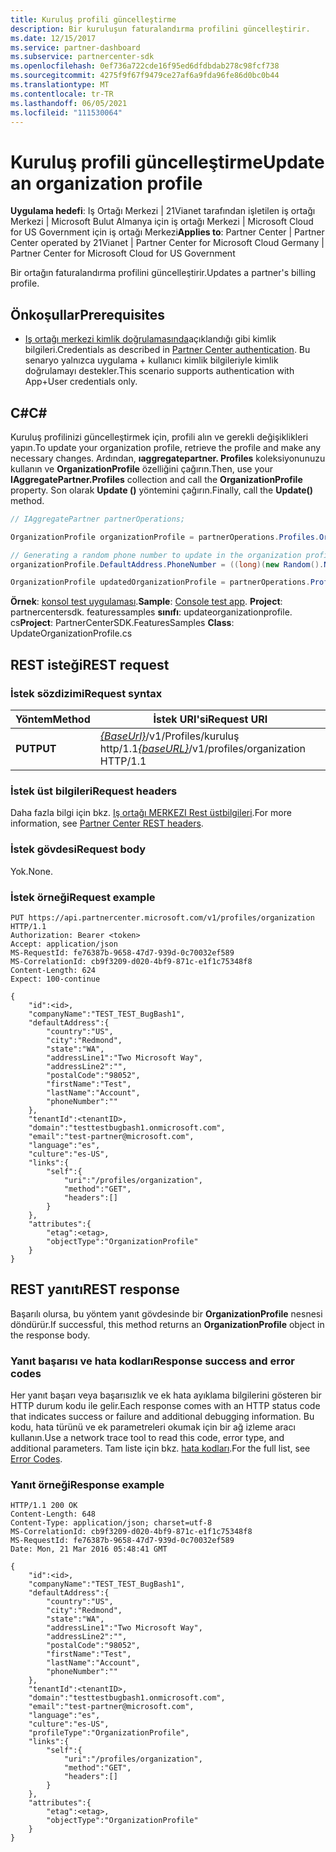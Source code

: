 ```yaml
---
title: Kuruluş profili güncelleştirme
description: Bir kuruluşun faturalandırma profilini güncelleştirir.
ms.date: 12/15/2017
ms.service: partner-dashboard
ms.subservice: partnercenter-sdk
ms.openlocfilehash: 0ef736a722cde16f95ed6dfdbdab278c98fcf738
ms.sourcegitcommit: 4275f9f67f9479ce27af6a9fda96fe86d0bc0b44
ms.translationtype: MT
ms.contentlocale: tr-TR
ms.lasthandoff: 06/05/2021
ms.locfileid: "111530064"
---
```

# <a name="update-an-organization-profile"></a><span data-ttu-id="bdeee-103">Kuruluş profili güncelleştirme</span><span class="sxs-lookup"><span data-stu-id="bdeee-103">Update an organization profile</span></span>

<span data-ttu-id="bdeee-104">**Uygulama hedefi**: Iş Ortağı Merkezi | 21Vianet tarafından işletilen iş ortağı Merkezi | Microsoft Bulut Almanya için iş ortağı Merkezi | Microsoft Cloud for US Government için iş ortağı Merkezi</span><span class="sxs-lookup"><span data-stu-id="bdeee-104">**Applies to**: Partner Center | Partner Center operated by 21Vianet | Partner Center for Microsoft Cloud Germany | Partner Center for Microsoft Cloud for US Government</span></span>

<span data-ttu-id="bdeee-105">Bir ortağın faturalandırma profilini güncelleştirir.</span><span class="sxs-lookup"><span data-stu-id="bdeee-105">Updates a partner's billing profile.</span></span>

## <a name="prerequisites"></a><span data-ttu-id="bdeee-106">Önkoşullar</span><span class="sxs-lookup"><span data-stu-id="bdeee-106">Prerequisites</span></span>

- <span data-ttu-id="bdeee-107">[Iş ortağı merkezi kimlik doğrulamasında](partner-center-authentication.md)açıklandığı gibi kimlik bilgileri.</span><span class="sxs-lookup"><span data-stu-id="bdeee-107">Credentials as described in [Partner Center authentication](partner-center-authentication.md).</span></span> <span data-ttu-id="bdeee-108">Bu senaryo yalnızca uygulama + kullanıcı kimlik bilgileriyle kimlik doğrulamayı destekler.</span><span class="sxs-lookup"><span data-stu-id="bdeee-108">This scenario supports authentication with App+User credentials only.</span></span>

## <a name="c"></a><span data-ttu-id="bdeee-109">C\#</span><span class="sxs-lookup"><span data-stu-id="bdeee-109">C\#</span></span>

<span data-ttu-id="bdeee-110">Kuruluş profilinizi güncelleştirmek için, profili alın ve gerekli değişiklikleri yapın.</span><span class="sxs-lookup"><span data-stu-id="bdeee-110">To update your organization profile, retrieve the profile and make any necessary changes.</span></span> <span data-ttu-id="bdeee-111">Ardından, **ıaggregatepartner. Profiles** koleksiyonunuzu kullanın ve **OrganizationProfile** özelliğini çağırın.</span><span class="sxs-lookup"><span data-stu-id="bdeee-111">Then, use your **IAggregatePartner.Profiles** collection and call the **OrganizationProfile** property.</span></span> <span data-ttu-id="bdeee-112">Son olarak **Update ()** yöntemini çağırın.</span><span class="sxs-lookup"><span data-stu-id="bdeee-112">Finally, call the **Update()** method.</span></span>

``` csharp
// IAggregatePartner partnerOperations;

OrganizationProfile organizationProfile = partnerOperations.Profiles.OrganizationProfile.Get();

// Generating a random phone number to update in the organization profile
organizationProfile.DefaultAddress.PhoneNumber = ((long)(new Random().NextDouble() * 9000000000) + 1000000000).ToString(CultureInfo.InvariantCulture);

OrganizationProfile updatedOrganizationProfile = partnerOperations.Profiles.OrganizationProfile.Update(organizationProfile);
```

<span data-ttu-id="bdeee-113">**Örnek**: [konsol test uygulaması](console-test-app.md).</span><span class="sxs-lookup"><span data-stu-id="bdeee-113">**Sample**: [Console test app](console-test-app.md).</span></span> <span data-ttu-id="bdeee-114">**Project**: partnercentersdk. featuressamples **sınıfı**: updateorganizationprofile. cs</span><span class="sxs-lookup"><span data-stu-id="bdeee-114">**Project**: PartnerCenterSDK.FeaturesSamples **Class**: UpdateOrganizationProfile.cs</span></span>

## <a name="rest-request"></a><span data-ttu-id="bdeee-115">REST isteği</span><span class="sxs-lookup"><span data-stu-id="bdeee-115">REST request</span></span>

### <a name="request-syntax"></a><span data-ttu-id="bdeee-116">İstek sözdizimi</span><span class="sxs-lookup"><span data-stu-id="bdeee-116">Request syntax</span></span>

| <span data-ttu-id="bdeee-117">Yöntem</span><span class="sxs-lookup"><span data-stu-id="bdeee-117">Method</span></span>  | <span data-ttu-id="bdeee-118">İstek URI'si</span><span class="sxs-lookup"><span data-stu-id="bdeee-118">Request URI</span></span>                                                                   |
|---------|-------------------------------------------------------------------------------|
| <span data-ttu-id="bdeee-119">**PUT**</span><span class="sxs-lookup"><span data-stu-id="bdeee-119">**PUT**</span></span> | <span data-ttu-id="bdeee-120">[*{BaseUrl}*](partner-center-rest-urls.md)/v1/Profiles/kuruluş http/1.1</span><span class="sxs-lookup"><span data-stu-id="bdeee-120">[*{baseURL}*](partner-center-rest-urls.md)/v1/profiles/organization HTTP/1.1</span></span> |

### <a name="request-headers"></a><span data-ttu-id="bdeee-121">İstek üst bilgileri</span><span class="sxs-lookup"><span data-stu-id="bdeee-121">Request headers</span></span>

<span data-ttu-id="bdeee-122">Daha fazla bilgi için bkz. [Iş ortağı MERKEZI Rest üstbilgileri](headers.md).</span><span class="sxs-lookup"><span data-stu-id="bdeee-122">For more information, see [Partner Center REST headers](headers.md).</span></span>

### <a name="request-body"></a><span data-ttu-id="bdeee-123">İstek gövdesi</span><span class="sxs-lookup"><span data-stu-id="bdeee-123">Request body</span></span>

<span data-ttu-id="bdeee-124">Yok.</span><span class="sxs-lookup"><span data-stu-id="bdeee-124">None.</span></span>

### <a name="request-example"></a><span data-ttu-id="bdeee-125">İstek örneği</span><span class="sxs-lookup"><span data-stu-id="bdeee-125">Request example</span></span>

```http
PUT https://api.partnercenter.microsoft.com/v1/profiles/organization HTTP/1.1
Authorization: Bearer <token>
Accept: application/json
MS-RequestId: fe76387b-9658-47d7-939d-0c70032ef589
MS-CorrelationId: cb9f3209-d020-4bf9-871c-e1f1c75348f8
Content-Length: 624
Expect: 100-continue

{
    "id":<id>,
    "companyName":"TEST_TEST_BugBash1",
    "defaultAddress":{
        "country":"US",
        "city":"Redmond",
        "state":"WA",
        "addressLine1":"Two Microsoft Way",
        "addressLine2":"",
        "postalCode":"98052",
        "firstName":"Test",
        "lastName":"Account",
        "phoneNumber":""
    },
    "tenantId":<tenantID>,
    "domain":"testtestbugbash1.onmicrosoft.com",
    "email":"test-partner@microsoft.com",
    "language":"es",
    "culture":"es-US",
    "links":{
        "self":{
            "uri":"/profiles/organization",
            "method":"GET",
            "headers":[]
        }
    },
    "attributes":{
        "etag":<etag>,
        "objectType":"OrganizationProfile"
    }
}
```

## <a name="rest-response"></a><span data-ttu-id="bdeee-126">REST yanıtı</span><span class="sxs-lookup"><span data-stu-id="bdeee-126">REST response</span></span>

<span data-ttu-id="bdeee-127">Başarılı olursa, bu yöntem yanıt gövdesinde bir **OrganizationProfile** nesnesi döndürür.</span><span class="sxs-lookup"><span data-stu-id="bdeee-127">If successful, this method returns an **OrganizationProfile** object in the response body.</span></span>

### <a name="response-success-and-error-codes"></a><span data-ttu-id="bdeee-128">Yanıt başarısı ve hata kodları</span><span class="sxs-lookup"><span data-stu-id="bdeee-128">Response success and error codes</span></span>

<span data-ttu-id="bdeee-129">Her yanıt başarı veya başarısızlık ve ek hata ayıklama bilgilerini gösteren bir HTTP durum kodu ile gelir.</span><span class="sxs-lookup"><span data-stu-id="bdeee-129">Each response comes with an HTTP status code that indicates success or failure and additional debugging information.</span></span> <span data-ttu-id="bdeee-130">Bu kodu, hata türünü ve ek parametreleri okumak için bir ağ izleme aracı kullanın.</span><span class="sxs-lookup"><span data-stu-id="bdeee-130">Use a network trace tool to read this code, error type, and additional parameters.</span></span> <span data-ttu-id="bdeee-131">Tam liste için bkz. [hata kodları](error-codes.md).</span><span class="sxs-lookup"><span data-stu-id="bdeee-131">For the full list, see [Error Codes](error-codes.md).</span></span>

### <a name="response-example"></a><span data-ttu-id="bdeee-132">Yanıt örneği</span><span class="sxs-lookup"><span data-stu-id="bdeee-132">Response example</span></span>

```http
HTTP/1.1 200 OK
Content-Length: 648
Content-Type: application/json; charset=utf-8
MS-CorrelationId: cb9f3209-d020-4bf9-871c-e1f1c75348f8
MS-RequestId: fe76387b-9658-47d7-939d-0c70032ef589
Date: Mon, 21 Mar 2016 05:48:41 GMT

{
    "id":<id>,
    "companyName":"TEST_TEST_BugBash1",
    "defaultAddress":{
        "country":"US",
        "city":"Redmond",
        "state":"WA",
        "addressLine1":"Two Microsoft Way",
        "addressLine2":"",
        "postalCode":"98052",
        "firstName":"Test",
        "lastName":"Account",
        "phoneNumber":""
    },
    "tenantId":<tenantID>,
    "domain":"testtestbugbash1.onmicrosoft.com",
    "email":"test-partner@microsoft.com",
    "language":"es",
    "culture":"es-US",
    "profileType":"OrganizationProfile",
    "links":{
        "self":{
            "uri":"/profiles/organization",
            "method":"GET",
            "headers":[]
        }
    },
    "attributes":{
        "etag":<etag>,
        "objectType":"OrganizationProfile"
    }
}
```
